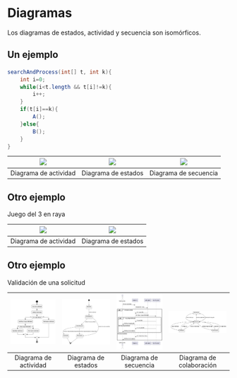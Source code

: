 # Diagramas

Los diagramas de estados, actividad y secuencia son isomórficos.

## Un ejemplo

```java
searchAndProcess(int[] t, int k){
    int i=0;
    while(i<t.length && t[i]!=k){
        i++;
    }
    if(t[i]==k){
        A();
    }else{
        B();
    }
}
```

![](/imagenes/modelosUML/diagramaActividad.svg)|![](/imagenes/modelosUML/diagramaEstados.svg)|![](/imagenes/modelosUML/diagramaSecuencia.svg)
|-|-|-|
|Diagrama de actividad|Diagrama de estados|Diagrama de secuencia|

## Otro ejemplo

Juego del 3 en raya

<img src="https://github.com/USantaTecla-0-domains/game-ticTacToe/raw/master/docs/diagrams/out/instructionsActivity/instructionsActivity.svg">|<img src="https://github.com/USantaTecla-0-domains/game-ticTacToe/raw/master/docs/diagrams/out/instructionsState/instructionsState.svg">
|-|-|
|Diagrama de actividad|Diagrama de estados

## Otro ejemplo

Validación de una solicitud

![](/images/temario/contenidos/ejemplos/diagramas/validacionSolicitud-DA.svg)|![](/images/temario/contenidos/ejemplos/diagramas/validacionSolicitud-DE.svg)|![](/images/temario/contenidos/ejemplos/diagramas/validacionSolicitud-DS.svg)|![](/images/temario/contenidos/ejemplos/diagramas/validacionSolicitud-DC.svg)
|:-:|:-:|:-:|:-:|
|Diagrama de actividad|Diagrama de estados|Diagrama de secuencia|Diagrama de colaboración

